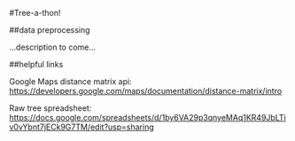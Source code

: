 #Tree-a-thon!

##data preprocessing

...description to come...

##helpful links

Google Maps distance matrix api: https://developers.google.com/maps/documentation/distance-matrix/intro

Raw tree spreadsheet: https://docs.google.com/spreadsheets/d/1by6VA29p3qnyeMAq1KR49JbLTiv0vYbnt7jECk9G7TM/edit?usp=sharing
